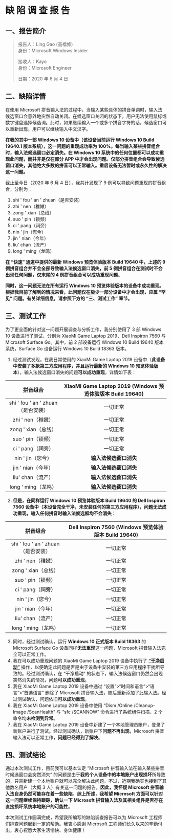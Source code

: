 # 缺 陷 调 查 报 告

## 一、报告简介

> 报告人：Ling Gao (高楷修)  
> 身份：Microsoft Windows Insider  
>
> 接收人：Kayo  
> 身份：Microsoft Engineer  
>
> 日期：2020 年 6 月 4 日  

## 二、缺陷详情

在使用 Microsoft 拼音输入法的过程中，当输入某些具体的拼音单词时，输入法候选窗口会意外地突然自动关闭。在候选窗口关闭的状态下，用户无法使用鼠标或数字键盘选择候选词。此时，如果继续输入一个或多个拼音字符的话，候选窗口可以重新出现，用户可以继续输入中文汉字。

**在我的其中一部 Windows 10 设备中（该设备当前运行 Windows 10 Build 19640.1 版本系统），这一问题的重现成功率为 100%。每当输入某些拼音组合时，输入法候选窗口必定消失。在 Windows 10 系统中的任何位置都可以成功重现此问题，而并非是仅在部分 APP 中才会出现问题。仅部分拼音组合会导致候选窗口消失，其他绝大多数的拼音可以正常输入。重启设备无法暂时或永久性的解决这一问题。**

截止至今日（2020 年 6 月 4 日），我共计发现了 9 例可以导致问题重现的拼音组合，分别为：

1. shi ' fou ' an ' zhuan（是否安装）
2. zhi ' nen（稚嫩）
3. zong ' xian（总线）
4. suo ' pin（锁频）
5. ci ' pang（祠旁）
6. nin ' jin（您今）
7. jin ' nian（今年）
8. liu'  chan（流产）
9. long ' ming（龙鸣）

**在 “快速” 通道中提供的最新 Windows 预览体验版本 Build 19640 中，上述的 9 例拼音组合并不会全部导致输入法候选窗口消失，前 5 例拼音组合在测试时不会出现任何问题，仅末尾的 4 例拼音组合可以成功重现问题**。

**同时，这一问题无法在所有运行 Windows 10 预览体验版本的设备中成功重现。根据我目前了解到的情况来看，此问题仅在极少一部分设备中才会出现，应属 “罕见” 问题。有关详细信息，请参照下方的 “三、测试工作” 章节。**

## 三、测试工作

为了更全面的针对这一问题开展调查与分析工作，我分别使用了 3 部 Windows 10 设备进行了测试，分别为 XiaoMi Game Laptop 2019、Dell Inspiron 7560 与 Microsoft Surface Go。其中，前 2 部设备运行 Windows 10 Build 19640 版本系统，Surface Go 设备运行 Windows 10 Build 18363 版本。

1. 经过测试发现，在我日常使用的 XiaoMi Game Laptop 2019 设备中（**此设备中安装了多款第三方应用程序，并且运行最新的 Windows 10 预览体验版本**），输入法候选窗口消失的问题**可以成功重现**，详情如下表：

|              拼音组合              | XiaoMi Game Laptop 2019 (Windows 预览体验版本 Build 19640) |
| :--------------------------------: | :--------------------------------------------------------: |
| shi ' fou ' an ' zhuan（是否安装） |                          一切正常                          |
|         zhi ' nen（稚嫩）          |                          一切正常                          |
|        zong ' xian（总线）         |                          一切正常                          |
|         suo ' pin（锁频）          |                          一切正常                          |
|         ci ' pang（祠旁）          |                          一切正常                          |
|         nin ' jin（您今）          |                   **输入法候选窗口消失**                   |
|         jin ' nian（今年）         |                   **输入法候选窗口消失**                   |
|         liu'  chan（流产）         |                   **输入法候选窗口消失**                   |
|        long ' ming（龙鸣）         |                   **输入法候选窗口消失**                   |

2. **但是，在同样运行 Windows 10 预览体验版本 Build 19640 的 Dell Inspiron 7560 设备中（本设备完全干净，未安装任何的第三方应用程序），问题无法成功重现，输入任何拼音时输入法候选框均不会消失：**

|              拼音组合              | Dell Inspiron 7560 (Windows 预览体验版本 Build 19640) |
| :--------------------------------: | :---------------------------------------------------: |
| shi ' fou ' an ' zhuan（是否安装） |                       一切正常                        |
|         zhi ' nen（稚嫩）          |                       一切正常                        |
|        zong ' xian（总线）         |                       一切正常                        |
|         suo ' pin（锁频）          |                       一切正常                        |
|         ci ' pang（祠旁）          |                       一切正常                        |
|         nin ' jin（您今）          |                       一切正常                        |
|         jin ' nian（今年）         |                       一切正常                        |
|         liu'  chan（流产）         |                       一切正常                        |
|        long ' ming（龙鸣）         |                       一切正常                        |

3. 同时，经过测试确认，运行 **Windows 10 正式版本 Build 18363** 的 Microsoft Surface Go 设备同样**无法重现**这一问题，Microsoft 拼音输入法完全可以正常工作。
4. 我在可以成功重现问题的 XiaoMi Game Laptop 2019 设备中执行了 [**“干净启动”**](https://support.microsoft.com/zh-cn/help/929135/how-to-perform-a-clean-boot-in-windows) 操作，以便确定此问题是否是由于设备中安装的第三方应用程序干扰所导致的。经过测试确认，在 “干净启动” 的状态下，输入法候选窗口仍然会出现突然消失的情况，问题**可以成功重现**。
5. 我在 XiaoMi Game Laptop 2019 设备中通过 “设置”>“时间和语言”>“语言”>“首选语言” 删除了 Microsoft 拼音输入法，随后重新添加了此输入法。经过测试确认，问题依旧**可以成功重现**。
6. 我在 XiaoMi Game Laptop 2019 设备中使用 “Dism /Online /Cleanup-Image /ScanHealth” 与 “sfc /SCANNOW” 命令进行了系统组件扫描，2 个命令均**未检测到异常**。
7. 我在 XiaoMi Game Laptop 2019 设备中新建了一个本地管理员账户，登录了新账户进行了测试。经过测试确认，新账户下**问题不再出现**，Microsoft 拼音输入法可以正常工作，**问题已经得到了解决**。

## 四、测试结论

通过本次测试工作，目前我可以基本认定 “Microsoft 拼音输入法在输入某些拼音时候选窗口会突然消失” 的问题是由于**我的个人设备中的本地账户出现损坏**所导致的，只需新建一个本地账户就可以完全解决此问题。不过，近期我确实也接到了其他数名用户（大概 3 人）有关这一问题的报告。**因此，我怀疑 Microsoft 拼音输入法自身仍然可能存在着一些缺陷**。**综上所述，我希望 Microsoft 方面可以针对这一问题继续保持跟踪，确认一下 Microsoft 拼音输入法及其相关组件是否存在直接损坏系统本地账户的可能性**。

本次测试工作圆满完成，希望我所编写的缺陷调查报告可以为 Microsoft 工程师们排查问题起到一定的帮助。我衷心感谢 Microsoft 工程师们长久以来的辛勤付出，衷心祝愿大家生活愉快、身体健康！
